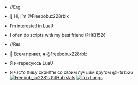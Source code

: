 - //Eng
- 👋 Hi, I’m @Freebobux228rblx
- I’m interested in LuaU
- I often do scripts with my best friend @HtB1526

- //Rus
- 👋 Всем привет, я @Freebobux228rblx
- Я интересуюсь LuaU
- Я часто пишу скрипты со своим лучшим другом @HtB1526
[![Freebob_ux228's GitHub stats](https://github-readme-stats.vercel.app/api?username=Freebobux228rblx&show_icons=true&layout=compact&theme=dark)](https://github.com/Freebobux228rblx)
[![Top Langs](https://github-readme-stats.vercel.app/api/top-langs/?username=Freebobux228rblx&layout=compact&theme=dark)](https://github.com/Freebobux228rblx)
